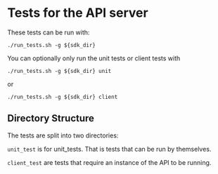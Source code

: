 # Tests for the API server

These tests can be run with:

```Shell
./run_tests.sh -g ${sdk_dir}
```

You can optionally only run the unit tests or client tests with
```Shell
./run_tests.sh -g ${sdk_dir} unit
```
or
```Shell
./run_tests.sh -g ${sdk_dir} client
```

## Directory Structure

The tests are split into two directories:

`unit_test` is for unit_tests.  That is tests that can be run by themselves.

`client_test` are tests that require an instance of the API to be running.
